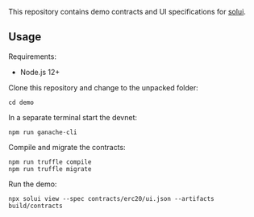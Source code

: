 This repository contains demo contracts and UI specifications for [solui](https://solui.dev).

## Usage

Requirements:

  * Node.js 12+

Clone this repository and change to the unpacked folder:

```shell
cd demo
```

In a separate terminal start the devnet:

```shell
npm run ganache-cli
```

Compile and migrate the contracts:

```shell
npm run truffle compile
npm run truffle migrate
```

Run the demo:

```shell
npx solui view --spec contracts/erc20/ui.json --artifacts build/contracts
```
